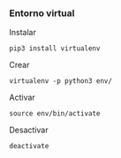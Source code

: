 

### Entorno virtual

Instalar 
```
pip3 install virtualenv
```

Crear
```
virtualenv -p python3 env/
```

Activar
```
source env/bin/activate
```

Desactivar
```
deactivate
```



